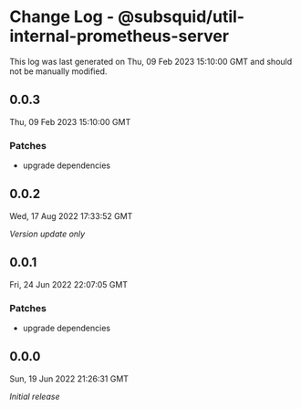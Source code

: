 # Change Log - @subsquid/util-internal-prometheus-server

This log was last generated on Thu, 09 Feb 2023 15:10:00 GMT and should not be manually modified.

## 0.0.3
Thu, 09 Feb 2023 15:10:00 GMT

### Patches

- upgrade dependencies

## 0.0.2
Wed, 17 Aug 2022 17:33:52 GMT

_Version update only_

## 0.0.1
Fri, 24 Jun 2022 22:07:05 GMT

### Patches

- upgrade dependencies

## 0.0.0
Sun, 19 Jun 2022 21:26:31 GMT

_Initial release_

